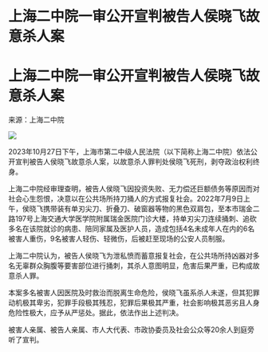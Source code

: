 # 上海二中院一审公开宣判被告人侯晓飞故意杀人案

# 上海二中院一审公开宣判被告人侯晓飞故意杀人案

来源：上海二中院

![](https://inews.gtimg.com/om_bt/Oq4KcP_SPDKYosJx0iEhr3h3KGCWQIU7a5G1-kMNbsugsAA/1000)

2023年10月27日下午，上海市第二中级人民法院（以下简称上海二中院）依法公开宣判被告人侯晓飞故意杀人案，以故意杀人罪判处侯晓飞死刑，剥夺政治权利终身。

上海二中院经审理查明，被告人侯晓飞因投资失败、无力偿还巨额债务等原因而对社会心生怨恨，决意以在公共场所持刀捅人的方式报复社会。2022年7月9日上午，侯晓飞携带装有单刃尖刀、折叠刀、破窗器等物的黑色双肩包，至本市瑞金二路197号上海交通大学医学院附属瑞金医院门诊大楼，持单刃尖刀连续捅刺、追砍多名在该院就诊的病患、陪同家属及医护人员，造成包括4名未成年人在内的6名被害人重伤，9名被害人轻伤、轻微伤，后被赶至现场的公安人员制服。

上海二中院认为，被告人侯晓飞为泄私愤而蓄意报复社会，在公共场所持凶器对多名无辜群众胸腹等要害部位进行捅刺，其杀人意图明显，危害后果严重，已构成故意杀人罪。

本案多名被害人因医院及时救治而脱离生命危险，侯晓飞虽系杀人未遂，但其犯罪动机极其卑劣，犯罪手段极其残忍，犯罪后果极其严重，社会影响极其恶劣且人身危险性极大，应予从严惩处。据此，依法作出上述判决。

被害人亲属、被告人亲属、市人大代表、市政协委员及社会公众等20余人到庭旁听了宣判。

